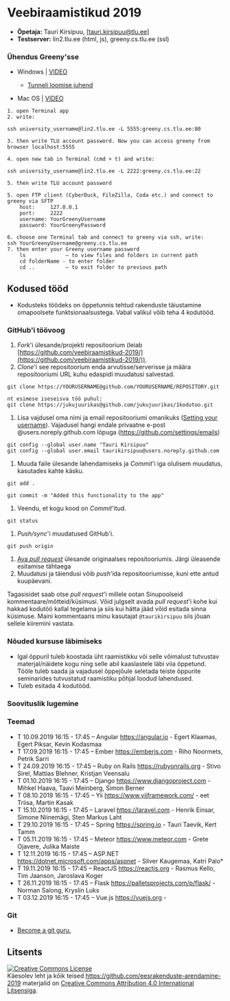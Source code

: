 # Veebiraamistikud 2019

* **Õpetaja:** Tauri Kirsipuu, [tauri.kirsipuu@tlu.ee]
* **Testserver:** lin2.tlu.ee (html, js), greeny.cs.tlu.ee (ssl)

### Ühendus Greeny'sse

* Windows | [VIDEO](https://youtu.be/kg5NAsRQAJ8)

    * [Tunneli loomise juhend](http://minitorn.tlu.ee/~jaagup/kool/java/kursused/09/veebipr/naited/greenytunnel/greenytunnel.pdf)

* Mac OS | [VIDEO](https://youtu.be/RJc-Gvpn9M4)
```
1. open Terminal app
2. write:

ssh university_username@lin2.tlu.ee -L 5555:greeny.cs.tlu.ee:80

3. then write TLU account password. Now you can access greeny from browser localhost:5555

4. open new tab in Terminal (cmd + t) and write:

ssh university_username@lin2.tlu.ee -L 2222:greeny.cs.tlu.ee:22

5. then write TLU account password

5. open FTP client (CyberDuck, FileZilla, Coda etc.) and connect to greeny via SFTP
    host:     127.0.0.1
    port:     2222
    username: YourGreenyUsername
    password: YourGreenyPassword

6. choose one Terminal tab and connect to greeny via ssh, write:
ssh YourGreenyUsername@greeny.cs.tlu.ee
7. then enter your Greeny username password
    ls             – to view files and folders in current path
    cd folderName - to enter folder
    cd ..          – to exit folder to previous path
```

## Kodused tööd
* Kodusteks töödeks on õppetunnis tehtud rakenduste täiustamine omapoolsete funktsionaalsustega. Vabal valikul võib teha 4 kodutööd.


### GitHub'i töövoog

1. *Fork*'i ülesande/projekti repositoorium (leiab [https://github.com/veebiraamistikud-2019/](https://github.com/veebiraamistikud-2019/)).
1. *Clone*'i see repositoorium enda arvutisse/serverisse ja määra repositooriumi URL kuhu edaspidi muudatusi salvestad.
  ```
  git clone https://YOURUSERNAME@github.com/YOURUSERNAME/REPOSITORY.git

  nt esimese iseseisva töö puhul:
  git clone https://jukujuurikas@github.com/jukujuurikas/1kodutoo.git
  ```
1. Lisa vajdusel oma nimi ja email repositooriumi omanikuks ([Setting your username](https://help.github.com/articles/setting-your-username-in-git/)). Vajadusel hangi endale privaatne e-post @users.noreply.github.com lõpuga (https://github.com/settings/emails)
  ```
  git config --global user.name "Tauri Kirsipuu"
  git config --global user.email taurikirsipuu@users.noreply.github.com
  ```
1. Muuda faile ülesande lahendamiseks ja *Commit*'i iga olulisem muudatus, kasutades kahte käsku.
  ```
  git add .
  ```
  ```
  git commit -m "Added this functionality to the app"
  ```
1. Veendu, et kogu kood on *Commit*'itud.
  ```
  git status
  ```
1. *Push/sync*'i muudatused GitHub'i.
  ```
  git push origin
  ```
1. [Ava *pull request*](https://help.github.com/articles/creating-a-pull-request) ülesande originaalses repositooriumis. Järgi üleasende esitamise tähtaega
1. Muudatusi ja täiendusi võib *push*'ida repositooriumisse, kuni ette antud kuupäevani.

Tagasisidet saab otse *pull request*'i millele ootan Sinupoolseid kommentaare/mõtteid/küsimusi. Võid julgselt avada *pull request*'i kohe kui hakkad kodutöö kallal tegelama ja siis kui hätta jääd võid esitada sinna küsimuse. Maini kommentaaris minu kasutajat `@taurikirsipuu` siis jõuan sellele kiiremini vastata.

### Nõuded kursuse läbimiseks

* Igal õppuril tuleb koostada üht raamistikku või selle võimalust tutvustav materjal/näidete kogu ning selle abil kaaslastele läbi viia õppetund. Tööle tuleb saada ja vajadusel õppejõule seletada teiste õppurite seminarides tutvustatud raamistiku põhjal loodud lahendused. 
* Tuleb esitada 4 kodutööd.


### Soovituslik lugemine


### Teemad
* T 10.09.2019	16:15 - 17:45 – Angular https://angular.io - Egert Klaamas, Egert Piksar, Kevin Kodasmaa
* T 17.09.2019	16:15 - 17:45 – Ember https://emberjs.com - Riho Noormets, Petrik Sarri
* T 24.09.2019	16:15 - 17:45 – Ruby on Rails https://rubyonrails.org - Stivo Sirel, Mattias Blehner, Kristjan Veensalu
* T 01.10.2019	16:15 - 17:45 – Django https://www.djangoproject.com - Mihkel Haava, Taavi Meinberg, Simon Berner
* T 08.10.2019	16:15 - 17:45 – Yii https://www.yiiframework.com/ - eet Triisa, Martin Kasak
* T 15.10.2019	16:15 - 17:45 – Laravel https://laravel.com - Henrik Einsar, Simone Niinemägi, Sten Markus Laht
* T 29.10.2019	16:15 - 17:45 – Spring https://spring.io - Tauri Taevik, Kert Tamm
* T 05.11.2019	16:15 - 17:45 – Meteor https://www.meteor.com - Grete Ojavere, Julika Maiste
* T 12.11.2019	16:15 - 17:45 – ASP.NET https://dotnet.microsoft.com/apps/aspnet - Silver Kaugemaa, Katri Palo* 
* T 19.11.2019	16:15 - 17:45 – ReactJS https://reactjs.org - Rasmus Kello, Tim Jaanson, Jaroslava Koger
* T 26.11.2019	16:15 - 17:45 – Flask https://palletsprojects.com/p/flask/ - Norman Salong, Kryslin Luks
* T 03.12.2019	16:15 - 17:45 – Vue.js https://vuejs.org - 



### Git
* [Become a git guru.](https://www.atlassian.com/git/tutorials/)

## Litsents
<a rel="license" href="http://creativecommons.org/licenses/by/4.0/"><img alt="Creative Commons License" style="border-width:0" src="https://i.creativecommons.org/l/by/4.0/88x31.png" /></a><br />Käesolev <span xmlns:dct="http://purl.org/dc/terms/" href="http://purl.org/dc/dcmitype/Text" rel="dct:type">leht</span> ja kõik teised https://github.com/eesrakenduste-arendamine-2019 materjalid on <a rel="license" href="http://creativecommons.org/licenses/by/4.0/">Creative Commons Attribution 4.0 International Litsensiga</a>.
